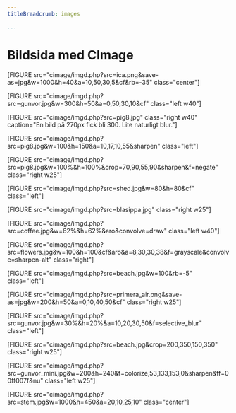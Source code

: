 ```yaml
---
titleBreadcrumb: images

...
```


Bildsida med CImage
================================

[FIGURE src="cimage/imgd.php?src=ica.png&save-as=jpg&w=1000&h=40&a=10,50,30,5&cf&rb=-35" class="center"]

[FIGURE src="cimage/imgd.php?src=gunvor.jpg&w=300&h=50&a=0,50,30,10&cf" class="left w40"]

[FIGURE src="cimage/imgd.php?src=pig8.jpg" class="right w40" caption="En bild på 270px fick bli 300. Lite naturligt blur."]

[FIGURE src="cimage/imgd.php?src=pig8.jpg&w=100&h=150&a=10,17,10,55&sharpen" class="left"]

[FIGURE src="cimage/imgd.php?src=pig8.jpg&w=100%&h=100%&crop=70,90,55,90&sharpen&f=negate" class="right w25"]

[FIGURE src="cimage/imgd.php?src=shed.jpg&w=80&h=80&cf" class="left"]

[FIGURE src="cimage/imgd.php?src=blasippa.jpg" class="right w25"]

[FIGURE src="cimage/imgd.php?src=coffee.jpg&w=62%&h=62%&aro&convolve=draw" class="left w40"]

[FIGURE src="cimage/imgd.php?src=flowers.jpg&w=100&h=100&cf&aro&a=8,30,30,38&f=grayscale&convolve=sharpen-alt" class="right"]

[FIGURE src="cimage/imgd.php?src=beach.jpg&w=100&rb=-5" class="left"]

[FIGURE src="cimage/imgd.php?src=primera_air.png&save-as=jpg&w=200&h=50&a=0,10,40,50&cf" class="right w25"]

[FIGURE src="cimage/imgd.php?src=gunvor.jpg&w=30%&h=20%&a=10,20,30,50&f=selective_blur" class="left"]

[FIGURE src="cimage/imgd.php?src=beach.jpg&crop=200,350,150,350" class="right w25"]

[FIGURE src="cimage/imgd.php?src=gunvor_mini.jpg&w=200&h=240&f=colorize,53,133,153,0&sharpen&ff=00ff007f&nu" class="left w25"]


[FIGURE src="cimage/imgd.php?src=stem.jpg&w=1000&h=450&a=20,10,25,10" class="center"]
